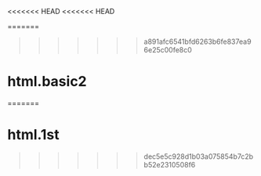 <<<<<<< HEAD
<<<<<<< HEAD

=======
>>>>>>> a891afc6541bfd6263b6fe837ea96e25c00fe8c0
# html.basic2
=======
# html.1st
>>>>>>> dec5e5c928d1b03a075854b7c2bb52e2310508f6
